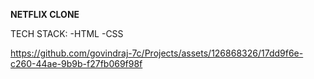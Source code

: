 
**NETFLIX CLONE**

TECH STACK:
  -HTML
  -CSS




https://github.com/govindraj-7c/Projects/assets/126868326/17dd9f6e-c260-44ae-9b9b-f27fb069f98f

